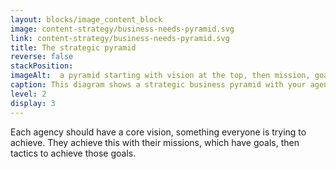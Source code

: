 ```yaml
---
layout: blocks/image_content_block
image: content-strategy/business-needs-pyramid.svg
link: content-strategy/business-needs-pyramid.svg
title: The strategic pyramid
reverse: false
stackPosition: 
imageAlt:  a pyramid starting with vision at the top, then mission, goals, strategies, tactics and objectives following. 
caption: This diagram shows a strategic business pyramid with your agency’s vision at the top of the pyramid. Underneath is the mission, followed by the goals. Underneath goals are your strategy and tactics, which sit above objectives.
level: 2
display: 3
---
```

Each agency should have a core vision, something everyone is trying to achieve. They achieve this with their missions, which have goals, then tactics to achieve those goals.
